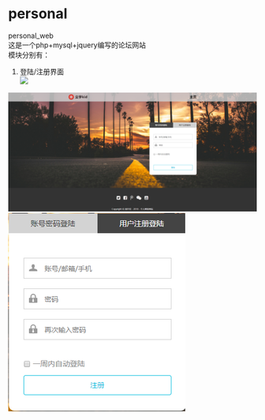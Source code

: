 # personal
personal_web<br>
这是一个php+mysql+jquery编写的论坛网站<br>
模块分别有：<br>
1. 登陆/注册界面<br>
<img src="./demo_photo/login_register_sample.png"/><br>
<img src="./demo_photo/login_sample.png"/>
<img src="./demo_photo/register_sample.png"/>

